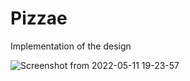 # Pizzae

Implementation of the design

![Screenshot from 2022-05-11 19-23-57](https://user-images.githubusercontent.com/69595691/167866730-6bec4900-2735-42e2-8e85-3d5b16c8e1b5.png)
